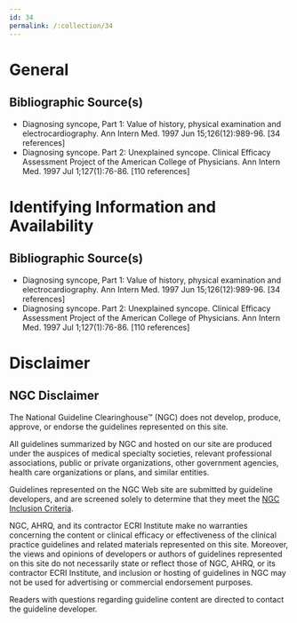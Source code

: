 ```yaml
---
id: 34
permalink: /:collection/34
---
```


# General

## Bibliographic Source(s)

- Diagnosing syncope, Part 1: Value of history, physical examination and electrocardiography. Ann Intern Med. 1997 Jun 15;126(12):989-96. [34 references]
- Diagnosing syncope. Part 2: Unexplained syncope. Clinical Efficacy Assessment Project of the American College of Physicians. Ann Intern Med. 1997 Jul 1;127(1):76-86. [110 references]

# Identifying Information and Availability

## Bibliographic Source(s)

- Diagnosing syncope, Part 1: Value of history, physical examination and electrocardiography. Ann Intern Med. 1997 Jun 15;126(12):989-96. [34 references]
- Diagnosing syncope. Part 2: Unexplained syncope. Clinical Efficacy Assessment Project of the American College of Physicians. Ann Intern Med. 1997 Jul 1;127(1):76-86. [110 references]

# Disclaimer

## NGC Disclaimer

The National Guideline Clearinghouse™ (NGC) does not develop, produce, approve, or endorse the guidelines represented on this site.

All guidelines summarized by NGC and hosted on our site are produced under the auspices of medical specialty societies, relevant professional associations, public or private organizations, other government agencies, health care organizations or plans, and similar entities.

Guidelines represented on the NGC Web site are submitted by guideline developers, and are screened solely to determine that they meet the [NGC Inclusion Criteria](/help-and-about/summaries/inclusion-criteria).

NGC, AHRQ, and its contractor ECRI Institute make no warranties concerning the content or clinical efficacy or effectiveness of the clinical practice guidelines and related materials represented on this site. Moreover, the views and opinions of developers or authors of guidelines represented on this site do not necessarily state or reflect those of NGC, AHRQ, or its contractor ECRI Institute, and inclusion or hosting of guidelines in NGC may not be used for advertising or commercial endorsement purposes.

Readers with questions regarding guideline content are directed to contact the guideline developer.


